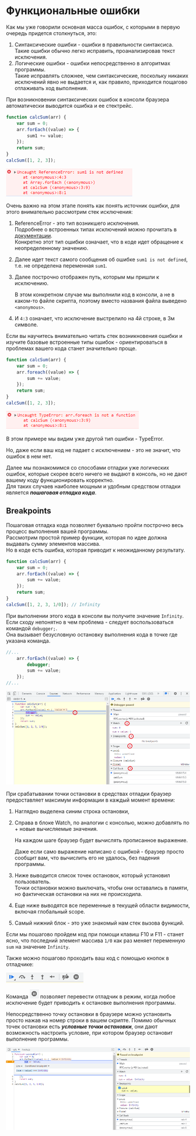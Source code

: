 # Функциональные ошибки
Как мы уже говорили основная масса ошибок, с которыми в первую очередь придется столкнуться, это:
1. Синтаксические ошибки - ошибки в правильности синтаксиса.    
   Такие ошибки обычно легко исправить, проанализировав текст исключения.
2. Логические ошибки - ошибки непосредственно в алгоритмах программы.    
   Такие исправлять сложнее, чем синтаксические, поскольку никаких исключений явно не выдается и, как правило, приходится пощагово отлаживать ход выполнения.
   
При возникновении синтаксических ошибок в консоли браузера автоматически выводится ошибка и ее стектрейс.
```javascript
function calcSum(arr) {
    var sum = 0;
    arr.forEach((value) => {
		sum1 += value;
	});
    return sum;
}
calcSum([1, 2, 3]);
```
![src/Untitled.png](resources/exception_not_defined.png)

Очень важно на этом этапе понять как понять источник ошибки, для этого внимательно рассмотрим стек исключения:
1. ReferenceError - это тип возникшего исключения.     
Подробнее о встроенных типах исключений можно прочитать в [документации](https://developer.mozilla.org/en-US/docs/Web/JavaScript/Reference/Global_Objects/Error).   
Конкретно этот тип ошибки означает, что в коде идет обращение к неопределенному значению.
2. Далее идет текст самого сообщения об ошибке ```sum1 is not defined```, т.е. не определена переменная ```sum1```.
3. Далее построчно отображен путь, которым мы пришли к исключению.

   В этом конкретном случае мы выполнили код в консоли, а не в каком-то файле скрипта, поэтому вместо названия файла выведено ```<anonymous>```.
4. И ```4:3``` означает, что исключение выстрелило на 4й строке, в 3м символе.

Если вы научитесь внимательно читать стек возникновения ошибки и изучите базовые встроенные типы ошибок - ориентироваться в проблемах вашего кода станет значительно проще.

```javascript
function calcSum(arr) {
    var sum = 0;
    arr.foreach((value) => {
		sum += value;
	});
    return sum;
}
calcSum([1, 2, 3]);
```
![src/Untitled.png](resources/exception_not_a_function.png)

В этом примере мы видим уже другой тип ошибки - TypeError.

Но, даже если ваш код не падает с исключением - это не значит, что ошибок в нем нет.

Далее мы познакомимся со способами отладки уже логических ошибок, которые скорее всего ничего не выдают в консоль, но не дают вашему коду функционировать корректно.    
Для таких случаев наиболее мощным и удобным средством отладки является ***пошаговая отладка кода***.

## Breakpoints
Пошаговая отладка кода позволяет буквально пройти построчно весь процесс выполнения вашей программы.  
Рассмотрим простой пример функции, которая по идее должна выдавать сумму элементов массива.  
Но в коде есть ошибка, которая приводит к неожиданному результату.
```javascript
function calcSum(arr) {
    var sum = 0;
    arr.forEach((value) => {
        sum += value;
    });
    return sum;
}
calcSum([1, 2, 3, 1/0]); // Infinity
```

При выполнении этого кода в консоли вы получите значение ```Infinity```.
Если сходу непонятно в чем проблема - следует воспользоваться командой ```debugger;```.   
Она вызывает безусловную остановку выполнения кода в точке где указана команда. 

```javascript
//...
    arr.forEach((value) => {
        debugger;
        sum += value;
    });
//...
```

![src/Untitled.png](resources/debugger_stop.png)

При срабатывании точки остановки в средствах отладки браузер предоставляет максимум информации в каждый момент времени:
1. Наглядно выделена синим строка остановки,
2. Справа в блоке Watch, по аналогии с консолью, можно добавлять по + новые вычисляемые значения.

   На каждом шаге браузер будет вычислять прописанное выражение.

   Даже если само выражение написано с ошибкой - браузер просто сообщит вам, что вычислить его не удалось, без падения программы.
3. Ниже выводится список точек остановок, который установил пользователь.   
   Точки остановки можно выключать, чтобы они оставались в памяти, но фактическая остановки на них не происходила.
4. Еще ниже выводятся все переменные в текущей области видимости, включая глобальный scope.
5. Самый нижний блок - это уже знакомый нам стек вызова функций.

Если мы пошагово пройдем код при помощи клавиш F10 и F11 - станет ясно, что последний элемент массива ```1/0``` как раз меняет переменную ```sum``` на значение ```Infinity```.

Также можно пошагово проходить ваш код с помощью кнопок в отладчике:

![src/Untitled.png](resources/debugging_steps_buttons.png)

Команда ![src/Untitled.png](resources/break_on_exceptions.png) позволяет перевести отладчик в режим, когда любое исключение будет приводить к остановке выполнения программы.

Непосредственно точку остановки в браузере можно установить просто нажав на номер строки в вашем скрипте.
Помимо обычных точек остановки есть ***условные точки остановки***, они дают возможность настроить условие, при котором браузер остановит выполнение программы.

![src/Untitled.png](resources/breakpoint_conditional.png)
